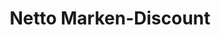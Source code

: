---
title: "Netto Marken-Discount"
url: /frankfurt-am-main/netto-marken-discount-eschersheimer-landstrasse/
shop: Supermarkt
---